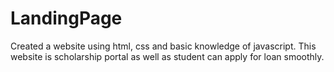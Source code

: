 # LandingPage
Created a website using html, css and basic knowledge of  javascript. This website is scholarship portal as well as student can apply for loan smoothly.
